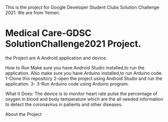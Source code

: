 This is the project for Google Developer Student Clubs Solution Challenge 2021. We are from Yemen.
# Medical Care-GDSC SolutionChallenge2021 Project.
the Project are A Android application and device.

How to Run
Make sure you have Android Studio installed,to run the application.
Also make sure you have Arduino installed,to run Arduino code.
1-Clone this repository
2-open the project using Android Studio and run the application.
3-
3-Run Arduino code using Arduino program.


What It Does:
The device is to monitor heart rate pulse the percentage of oxygen in blood and body temperature 
which are the all needed information to detect the  coronavirus in patients and other diseases.


About the Project


